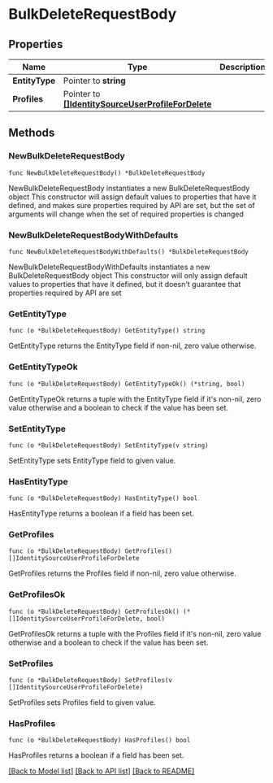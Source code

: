 # BulkDeleteRequestBody

## Properties

Name | Type | Description | Notes
------------ | ------------- | ------------- | -------------
**EntityType** | Pointer to **string** |  | [optional] 
**Profiles** | Pointer to [**[]IdentitySourceUserProfileForDelete**](IdentitySourceUserProfileForDelete.md) |  | [optional] 

## Methods

### NewBulkDeleteRequestBody

`func NewBulkDeleteRequestBody() *BulkDeleteRequestBody`

NewBulkDeleteRequestBody instantiates a new BulkDeleteRequestBody object
This constructor will assign default values to properties that have it defined,
and makes sure properties required by API are set, but the set of arguments
will change when the set of required properties is changed

### NewBulkDeleteRequestBodyWithDefaults

`func NewBulkDeleteRequestBodyWithDefaults() *BulkDeleteRequestBody`

NewBulkDeleteRequestBodyWithDefaults instantiates a new BulkDeleteRequestBody object
This constructor will only assign default values to properties that have it defined,
but it doesn't guarantee that properties required by API are set

### GetEntityType

`func (o *BulkDeleteRequestBody) GetEntityType() string`

GetEntityType returns the EntityType field if non-nil, zero value otherwise.

### GetEntityTypeOk

`func (o *BulkDeleteRequestBody) GetEntityTypeOk() (*string, bool)`

GetEntityTypeOk returns a tuple with the EntityType field if it's non-nil, zero value otherwise
and a boolean to check if the value has been set.

### SetEntityType

`func (o *BulkDeleteRequestBody) SetEntityType(v string)`

SetEntityType sets EntityType field to given value.

### HasEntityType

`func (o *BulkDeleteRequestBody) HasEntityType() bool`

HasEntityType returns a boolean if a field has been set.

### GetProfiles

`func (o *BulkDeleteRequestBody) GetProfiles() []IdentitySourceUserProfileForDelete`

GetProfiles returns the Profiles field if non-nil, zero value otherwise.

### GetProfilesOk

`func (o *BulkDeleteRequestBody) GetProfilesOk() (*[]IdentitySourceUserProfileForDelete, bool)`

GetProfilesOk returns a tuple with the Profiles field if it's non-nil, zero value otherwise
and a boolean to check if the value has been set.

### SetProfiles

`func (o *BulkDeleteRequestBody) SetProfiles(v []IdentitySourceUserProfileForDelete)`

SetProfiles sets Profiles field to given value.

### HasProfiles

`func (o *BulkDeleteRequestBody) HasProfiles() bool`

HasProfiles returns a boolean if a field has been set.


[[Back to Model list]](../README.md#documentation-for-models) [[Back to API list]](../README.md#documentation-for-api-endpoints) [[Back to README]](../README.md)


